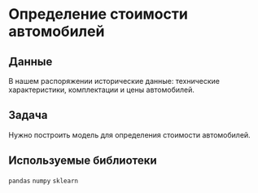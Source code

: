 # Определение стоимости автомобилей


## Данные


В нашем распоряжении исторические данные: технические характеристики, комплектации и цены автомобилей. 

## Задача

Нужно построить модель для определения стоимости автомобилей. 

## Используемые библиотеки
`pandas` `numpy` `sklearn`
